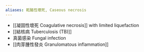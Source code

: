 ```yaml
---
aliases: 乾酪性壞死, Caseous necrosis
---
```

- [[凝固性壞死 Coagulative necrosis]] with limited liquefaction
- [[結核病 Tuberculosis (TB)]]
- 真菌感染 Fungal infection 
- [[肉芽腫性發炎 Granulomatous inflammation]]